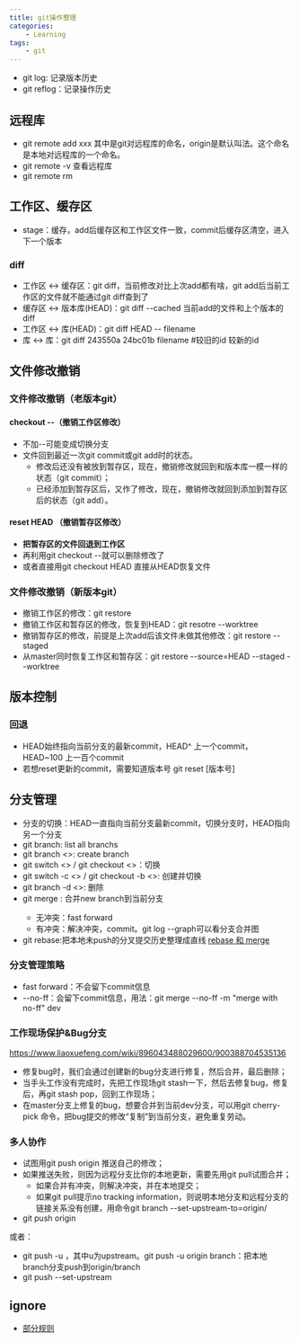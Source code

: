 ```yaml
---
title: git操作整理
categories: 
    - Learning
tags:  
    - git
---
```


- git log: 记录版本历史
- git reflog：记录操作历史

## 远程库

- git remote add <remote name> xxx 其中<remote name>是git对远程库的命名，origin是默认叫法。这个命名是本地对远程库的一个命名。   
- git remote -v 查看远程库
- git remote rm <remote name>

## 工作区、缓存区

- stage：缓存，add后缓存区和工作区文件一致，commit后缓存区清空，进入下一个版本

### diff

- 工作区 ↔ 缓存区：git diff，当前修改对比上次add都有啥，git add后当前工作区的文件就不能通过git diff查到了
- 缓存区 ↔ 版本库(HEAD)：git diff --cached 当前add的文件和上个版本的diff
- 工作区 ↔ 库(HEAD)：git diff HEAD -- filename
- 库 ↔ 库：git diff 243550a 24bc01b filename     #较旧的id 较新的id

## 文件修改撤销

### 文件修改撤销（老版本git）

#### checkout --（撤销工作区修改）

- 不加--可能变成切换分支
- 文件回到最近一次git commit或git add时的状态。
  - 修改后还没有被放到暂存区，现在，撤销修改就回到和版本库一模一样的状态（git commit）；
  - 已经添加到暂存区后，又作了修改，现在，撤销修改就回到添加到暂存区后的状态（git add）。

#### reset HEAD <fileName>（撤销暂存区修改）

- **把暂存区的文件回退到工作区**
- 再利用git checkout --就可以删除修改了
- 或者直接用git checkout HEAD <fileName> 直接从HEAD恢复文件

### 文件修改撤销（新版本git）

- 撤销工作区的修改：git restore <fileName>
- 撤销工作区和暂存区的修改，恢复到HEAD：git resotre --worktree <fileName>
- 撤销暂存区的修改，前提是上次add后该文件未做其他修改：git restore --staged <fileName>
- 从master同时恢复工作区和暂存区：git restore --source=HEAD --staged --worktree <fileName>
  
## 版本控制

### 回退

- HEAD始终指向当前分支的最新commit，HEAD^ 上一个commit，HEAD~100 上一百个commit
- 若想reset更新的commit，需要知道版本号 git reset [版本号]

## 分支管理

- 分支的切换：HEAD一直指向当前分支最新commit，切换分支时，HEAD指向另一个分支
- git branch: list all branchs
- git branch <>: create branch
- git switch <> / git checkout <>：切换
- git switch -c <> / git checkout -b <>: 创建并切换
- git branch -d <>: 删除
- git merge <new branch>: 合并new branch到当前分支
  - 无冲突：fast forward
  - 有冲突：解决冲突，commit。git log --graph可以看分支合并图
- git rebase:把本地未push的分叉提交历史整理成直线
[rebase 和 merge](https://blog.csdn.net/liuxiaoheng1992/article/details/79108233)

### 分支管理策略

- fast forward：不会留下commit信息
- --no-ff：会留下commit信息，用法：git merge --no-ff -m "merge with no-ff" dev

### 工作现场保护&Bug分支

https://www.liaoxuefeng.com/wiki/896043488029600/900388704535136
- 修复bug时，我们会通过创建新的bug分支进行修复，然后合并，最后删除；
- 当手头工作没有完成时，先把工作现场git stash一下，然后去修复bug，修复后，再git stash pop，回到工作现场；
- 在master分支上修复的bug，想要合并到当前dev分支，可以用git cherry-pick <commit>命令，把bug提交的修改“复制”到当前分支，避免重复劳动。

### 多人协作

- 试图用git push origin <your-branch>推送自己的修改；
- 如果推送失败，则因为远程分支比你的本地更新，需要先用git pull试图合并；
  - 如果合并有冲突，则解决冲突，并在本地提交；
  - 如果git pull提示no tracking information，则说明本地分支和远程分支的链接关系没有创建，用命令git branch --set-upstream-to=origin/<origin-branch> <your-branch>
- git push origin <your-branch>

或者：
- git push -u <remote> <branch>，其中u为upstream。git push -u origin branch：把本地branch分支push到origin/branch
- git push --set-upstream <remote> <branch>

## ignore

- [部分规则](https://github.com/github/gitignore)